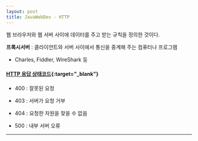 ```yaml
---
layout: post
title: JavaWebDev - HTTP
---
```


  웹 브라우저와 웹 서버 사이에 데이터를 주고 받는 규칙을 정의한 것이다.

**프록시서버** : 클라이언트와 서버 사이에서 통신을 중계해 주는 컴퓨터나 프로그램

  - Charles, Fiddler, WireShark 등

#### [HTTP 응답 상태코드](https://ko.wikipedia.org/wiki/HTTP_%EC%83%81%ED%83%9C_%EC%BD%94%EB%93%9C){:target="_blank"}

- 400 : 잘못된 요청

- 403 : 서버가 요청 거부

- 404 : 요청한 자원을 찾을 수 없음

- 500 : 내부 서버 오류

---
